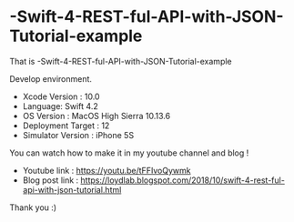 # -Swift-4-REST-ful-API-with-JSON-Tutorial-example

That is -Swift-4-REST-ful-API-with-JSON-Tutorial-example

Develop environment.

- Xcode Version : 10.0
- Language: Swift 4.2
- OS Version : MacOS High Sierra 10.13.6
- Deployment Target : 12
- Simulator Version : iPhone 5S

You can watch how to make it in my youtube channel and blog !

- Youtube link : https://youtu.be/tFFIvoQywmk
- Blog post link : https://loydlab.blogspot.com/2018/10/swift-4-rest-ful-api-with-json-tutorial.html

Thank you :)
